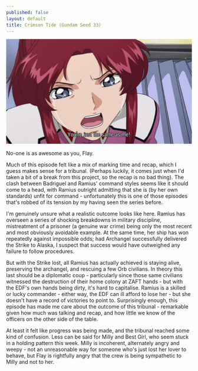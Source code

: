 ```yaml
---
published: false
layout: default
title: Crimson Tide (Gundam Seed 33)
---
```

![](/same.jpg)

No-one is as awesome as you, Flay.

Much of this episode felt like a mix of marking time and recap, which I guess makes sense for a tribunal. (Perhaps luckily, it comes just when I'd taken a bit of a break from this project, so the recap is no bad thing). The clash between Badriguel and Ramius' command styles seems like it should come to a head, with Ramius outright admitting that she is (by her own standards) unfit for command - unfortunately this is one of those episodes that's robbed of its tension by my having seen the series before.

I'm genuinely unsure what a realistic outcome looks like here. Ramius has overseen a series of shocking breakdowns in military discipline, mistreatment of a prisoner (a genuine war crime) being only the most recent and most obviously avoidable example. At the same time, her ship has won repeatedly against impossible odds; had Archangel successfully delivered the Strike to Alaska, I suspect that success would have outweighed any failure to follow procedures.

But with the Strike lost, all Ramius has actually achieved is staying alive, preserving the archangel, and rescuing a few Orb civilians. In theory this last should be a diplomatic coup - particularly since those same civilians witnessed the destruction of their home colony at ZAFT hands - but with the EDF's own hands being dirty, it's hard to capitalise. Ramius is a skilled or lucky commander - either way, the EDF can ill afford to lose her - but she doesn't have a record of victories to point to. Surprisingly enough, this episode has made me care about the outcome of this tribunal - remarkable given how much was talking and recap, and how little we know of the officers on the other side of the table.

At least it felt like progress was being made, and the tribunal reached some kind of confusion. Less can be said for Milly and Best Girl, who seem stuck in a holding pattern this week. Milly is incoherent, alternately angry and weepy - not an unreasonable way for someone who's just lost her lover to behave, but Flay is rightfully angry that the crew is being sympathetic to Milly and not to her.